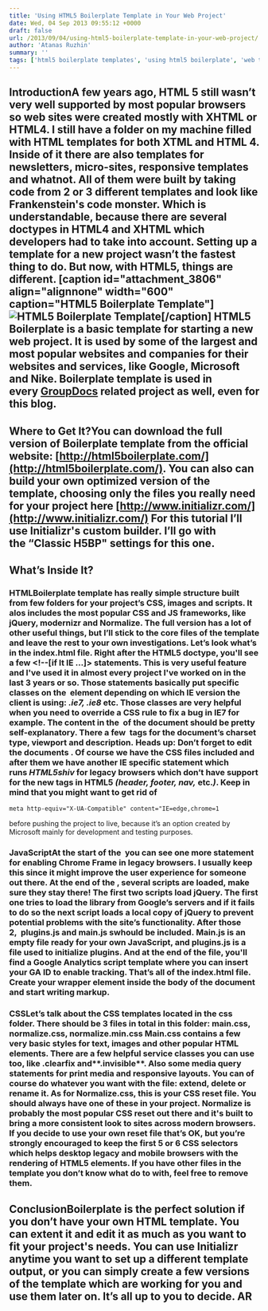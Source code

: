```yaml
---
title: 'Using HTML5 Boilerplate Template in Your Web Project'
date: Wed, 04 Sep 2013 09:55:12 +0000
draft: false
url: /2013/09/04/using-html5-boilerplate-template-in-your-web-project/
author: 'Atanas Ruzhin'
summary: ''
tags: ['html5 boilerplate templates', 'using html5 boilerplate', 'web templates', 'zArchive']
---
```


## IntroductionA few years ago, HTML 5 still wasn’t very well supported by most popular browsers so web sites were created mostly with XHTML or HTML4. I still have a folder on my machine filled with HTML templates for both XTML and HTML 4. Inside of it there are also templates for newsletters, micro-sites, responsive templates and whatnot. All of them were built by taking code from 2 or 3 different templates and look like Frankenstein's code monster. Which is understandable, because there are several doctypes in HTML4 and XHTML which developers had to take into account. Setting up a template for a new project wasn’t the fastest thing to do. But now, with HTML5, things are different. \[caption id="attachment\_3806" align="alignnone" width="600" caption="HTML5 Boilerplate Template"\]![HTML5 Boilerplate Template](https://blog.groupdocs.com/wp-content/uploads/sites/4/2013/09/GD_Blog_Boilerplate_banner_01.png "HTML5 Boilerplate Template")\[/caption\] **HTML5 Boilerplate** is a basic template for starting a new web project. It is used by some of the largest and most popular websites and companies for their websites and services, like Google, Microsoft and Nike. Boilerplate template is used in every [GroupDocs](http://groupdocs.com/html5-document-viewer) related project as well, even for this blog.

## Where to Get It?You can download the full version of Boilerplate template from the official website: [http://html5boilerplate.com/](http://html5boilerplate.com/). You can also can build your own optimized version of the template, choosing only the files you really need for your project here [http://www.initializr.com/](http://www.initializr.com/) For this tutorial I’ll use Initializr's custom builder. I’ll go with the **“Classic H5BP"** settings for this one.

## What’s Inside It?

### HTMLBoilerplate template has really simple structure built from few folders for your project’s CSS, images and scripts. It alos includes the most popular CSS and JS frameworks, like jQuery, modernizr and Normalize. The full version has a lot of other useful things, but I’ll stick to the core files of the template and leave the rest to your own investigations. Let’s look what’s in the **index.html** file. Right after the HTML5 doctype, you'll see a few **<!--\[if lt IE …\]>** statements. This is very useful feature and I've used it in almost every project I've worked on in the last 3 years or so. Those statements basically put specific classes on the _<html>_ element depending on which IE version the client is using: _.ie7, .ie8_ etc. Those classes are very helpful when you need to override a CSS rule to fix a bug in IE7 for example. The content in the _<head>_ of the document should be pretty self-explanatory. There a few _<meta>_ tags for the document’s charset type, viewport and description. Heads up: Don’t forget to edit the documents _<title></title>_. Of course we have the CSS files included and after them we have another IE specific statement which runs _HTML5shiv_ for legacy browsers which don’t have support for the new tags in HTML5 _(header, footer, nav,_ etc._)_. Keep in mind that you might want to get rid of

```
meta http-equiv="X-UA-Compatible" content="IE=edge,chrome=1
```

before pushing the project to live, because it’s an option created by Microsoft mainly for development and testing purposes.

### JavaScriptAt the start of the _<body>_ you can see one more statement for enabling Chrome Frame in legacy browsers. I usually keep this since it might improve the user experience for someone out there. At the end of the _<body>_, several scripts are loaded, make sure they stay there! The first two scripts load jQuery. The first one tries to load the library from Google’s servers and if it fails to do so the next script loads a local copy of jQuery to prevent potential problems with the site’s functionality. After those 2,  **plugins.js** and **main.js** swhould be included. **Main.js** is an empty file ready for your own JavaScript, and **plugins.js** is a file used to initialize plugins. And at the end of the file, you'll find a Google Analytics script template where you can insert your GA ID to enable tracking. That’s all of the index.html file. Create your wrapper element inside the body of the document and start writing markup.

### CSSLet’s talk about the CSS templates located in the css folder. There should be 3 files in total in this folder: **main.css, normalize.css, normalize.min.css** **Main.css** contains a few very basic styles for text, images and other popular HTML elements. There are a few helpful service classes you can use too, like **.clearfix** and**.invisible**. Also some media query statements for print media and responsive layouts. You can of course do whatever you want with the file: extend, delete or rename it. As for **Normalize.css**, this is your CSS reset file. You should always have one of these in your project. Normalize is probably the most popular CSS reset out there and it's built to bring a more consistent look to sites across modern browsers. If you decide to use your own reset file that’s OK, but you’re strongly encouraged to keep the first 5 or 6 CSS selectors which helps desktop legacy and mobile browsers with the rendering of HTML5 elements. If you have other files in the template you don’t know what do to with, feel free to remove them.

## ConclusionBoilerplate is the perfect solution if you don’t have your own HTML template. You can extent it and edit it as much as you want to fit your project's needs. You can use Initializr anytime you want to set up a different template output, or you can simply create a few versions of the template which are working for you and use them later on. It’s all up to you to decide. **AR**




